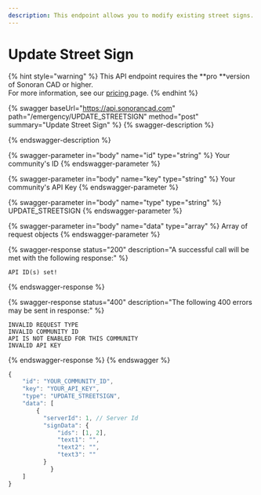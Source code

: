 ```yaml
---
description: This endpoint allows you to modify existing street signs.
---
```


# Update Street Sign

{% hint style="warning" %}
This API endpoint requires the **pro **version of Sonoran CAD or higher.\
For more information, see our [pricing ](../../../../pricing/faq/)page.
{% endhint %}

{% swagger baseUrl="https://api.sonorancad.com" path="/emergency/UPDATE_STREETSIGN" method="post" summary="Update Street Sign" %}
{% swagger-description %}

{% endswagger-description %}

{% swagger-parameter in="body" name="id" type="string" %}
Your community's ID
{% endswagger-parameter %}

{% swagger-parameter in="body" name="key" type="string" %}
Your community's API Key
{% endswagger-parameter %}

{% swagger-parameter in="body" name="type" type="string" %}
UPDATE_STREETSIGN
{% endswagger-parameter %}

{% swagger-parameter in="body" name="data" type="array" %}
Array of request objects
{% endswagger-parameter %}

{% swagger-response status="200" description="A successful call will be met with the following response:" %}
```
API ID(s) set!
```
{% endswagger-response %}

{% swagger-response status="400" description="The following 400 errors may be sent in response:" %}
```http
INVALID REQUEST TYPE
INVALID COMMUNITY ID
API IS NOT ENABLED FOR THIS COMMUNITY
INVALID API KEY
```
{% endswagger-response %}
{% endswagger %}

```javascript
{
    "id": "YOUR_COMMUNITY_ID",
    "key": "YOUR_API_KEY",
    "type": "UPDATE_STREETSIGN",
    "data": [
        {
          "serverId": 1, // Server Id
          "signData": {
              "ids": [1, 2],
              "text1": "",
              "text2": "",
              "text3": ""
          }
		    }
    ]
}
```
